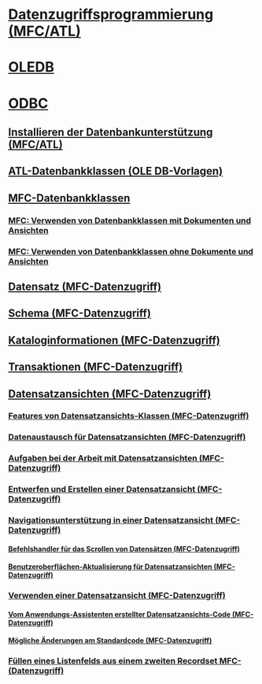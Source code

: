 # [Datenzugriffsprogrammierung (MFC/ATL)](data-access-programming-mfc-atl.md)
# [OLEDB](oledb/toc.md)
# [ODBC](odbc/toc.md)
## [Installieren der Datenbankunterstützung (MFC/ATL)](installing-database-support-mfc-atl.md)
## [ATL-Datenbankklassen (OLE DB-Vorlagen)](atl-database-classes-ole-db-templates.md)
## [MFC-Datenbankklassen](mfc-database-classes-odbc-and-dao.md)
### [MFC: Verwenden von Datenbankklassen mit Dokumenten und Ansichten](mfc-using-database-classes-with-documents-and-views.md)
### [MFC: Verwenden von Datenbankklassen ohne Dokumente und Ansichten](mfc-using-database-classes-without-documents-and-views.md)
## [Datensatz (MFC-Datenzugriff)](record-mfc-data-access.md)
## [Schema (MFC-Datenzugriff)](schema-mfc-data-access.md)
## [Kataloginformationen (MFC-Datenzugriff)](catalog-information-mfc-data-access.md)
## [Transaktionen (MFC-Datenzugriff)](transactions-mfc-data-access.md)
## [Datensatzansichten (MFC-Datenzugriff)](record-views-mfc-data-access.md)
### [Features von Datensatzansichts-Klassen (MFC-Datenzugriff)](features-of-record-view-classes-mfc-data-access.md)
### [Datenaustausch für Datensatzansichten (MFC-Datenzugriff)](data-exchange-for-record-views-mfc-data-access.md)
### [Aufgaben bei der Arbeit mit Datensatzansichten (MFC-Datenzugriff)](your-role-in-working-with-a-record-view-mfc-data-access.md)
### [Entwerfen und Erstellen einer Datensatzansicht (MFC-Datenzugriff)](designing-and-creating-a-record-view-mfc-data-access.md)
### [Navigationsunterstützung in einer Datensatzansicht (MFC-Datenzugriff)](supporting-navigation-in-a-record-view-mfc-data-access.md)
#### [Befehlshandler für das Scrollen von Datensätzen (MFC-Datenzugriff)](command-handlers-for-record-scrolling-mfc-data-access.md)
#### [Benutzeroberflächen-Aktualisierung für Datensatzansichten (MFC-Datenzugriff)](user-interface-updating-for-record-views-mfc-data-access.md)
### [Verwenden einer Datensatzansicht (MFC-Datenzugriff)](using-a-record-view-mfc-data-access.md)
#### [Vom Anwendungs-Assistenten erstellter Datensatzansichts-Code (MFC-Datenzugriff)](record-view-code-created-by-application-wizard-mfc-data-access.md)
#### [Mögliche Änderungen am Standardcode (MFC-Datenzugriff)](changes-you-might-make-to-the-default-code-mfc-data-access.md)
### [Füllen eines Listenfelds aus einem zweiten Recordset MFC-(Datenzugriff)](filling-a-list-box-from-a-second-recordset-mfc-data-access.md)

